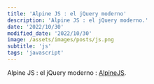 ```yaml
---
title: 'Alpine JS : el jQuery moderno'
description: 'Alpine JS : el jQuery moderno.'
date: '2022/10/30'
modified_date: '2022/10/30'
image: /assets/images/posts/js.png
subtitle: 'js'
tags: 'javascript'
---
```


Alpine JS : el jQuery moderno : [AlpineJS](https://alpinejs.dev/).

